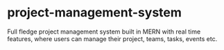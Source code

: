 # project-management-system
Full fledge project management system built in MERN with real time features, where users can manage their project, teams, tasks, events etc.
